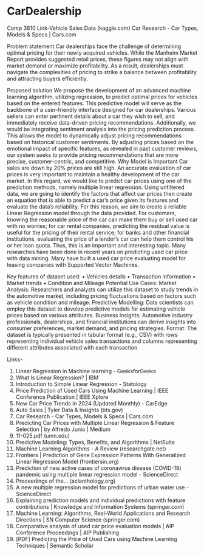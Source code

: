 # CarDealership
Comp 3610
Link-Vehicle Sales Data (kaggle.com)
Car Research - Car Types, Models & Specs | Cars.com

Problem statement
Car dealerships face the challenge of determining optimal pricing for their newly acquired vehicles. While the Manheim Market Report provides suggested retail prices, these figures may not align with market demand or maximize profitability. As a result, dealerships must navigate the complexities of pricing to strike a balance between profitability and attracting buyers efficiently. 
 
Proposed solution
We propose the development of an advanced machine learning algorithm, utilizing regression, to predict optimal prices for vehicles based on the entered features. This predictive model will serve as the backbone of a user-friendly interface designed for car dealerships. Various sellers can enter pertinent details about a car they wish to sell, and immediately receive data-driven pricing recommendations.
Additionally, we would be integrating sentiment analysis into the pricing prediction process. This allows the model to dynamically adjust pricing recommendations based on historical customer sentiments.  By adjusting prices based on the emotional impact of specific features, as revealed in past customer reviews, our system seeks to provide pricing recommendations that are more precise, customer-centric, and competitive.
Why Model is Important
Car sales are down by 20% prices are still high.
An accurate evaluation of car prices is very important to maintain a healthy development of the car market. In this regard, we would like to predict car prices using one of the prediction methods, namely multiple linear regression. Using unfiltered data, we are going to identify the factors that affect car prices then create an equation that is able to predict a car’s price given its features and evaluate the data’s reliability.
For this reason, we aim to create a reliable Linear Regression model through the data provided.
For customers, knowing the reasonable price of the car can make them buy or sell used car with no worries; for car rental companies, predicting the residual value is useful for the pricing of their rental service; for banks and other financial institutions, evaluating the price of a lender’s car can help them control his or her loan quota. Thus, this is an important and interesting topic. Many researches have been done in recent years on predicting used car price with data mining. Many have built a used car price evaluating model for leasing companies with Supported Vector Machines.
 
Key features of dataset used:
• Vehicles details
• Transaction information
• Market trends
• Condition and Mileage
Potential Use Cases:
Market Analysis: Researchers and analysts can utilize this dataset to study trends in the automotive market, including pricing fluctuations based on factors such as vehicle condition and mileage.
Predictive Modelling: Data scientists can employ this dataset to develop predictive models for estimating vehicle prices based on various attributes.
Business Insights: Automotive industry professionals, dealerships, and financial institutions can derive insights into consumer preferences, market demand, and pricing strategies.
Format: The dataset is typically presented in tabular format (e.g., CSV) with rows representing individual vehicle sales transactions and columns representing different attributes associated with each transaction.
 
 Links-
1. Linear Regression in Machine learning - GeeksforGeeks
2. What Is Linear Regression? | IBM
3. Introduction to Simple Linear Regression - Statology
4. Price Prediction of Used Cars Using Machine Learning | IEEE Conference Publication | IEEE Xplore
5. New Car Price Trends in 2024 (Updated Monthly) - CarEdge
6. Auto Sales | Tyler Data & Insights (bts.gov)
7. Car Research - Car Types, Models & Specs | Cars.com
8. Predicting Car Prices with Multiple Linear Regression & Feature Selection | by Alfredo Junio | Medium
9. 11-025.pdf (umn.edu)
10. Predictive Modeling: Types, Benefits, and Algorithms | NetSuite
11. Machine Learning Algorithms - A Review (researchgate.net)
12. Frontiers | Prediction of Gene Expression Patterns With Generalized Linear Regression Model (frontiersin.org)
13. Prediction of new active cases of coronavirus disease (COVID-19) pandemic using multiple linear regression model - ScienceDirect
14. Proceedings of the... (aclanthology.org)
15. A new multiple regression model for predictions of urban water use - ScienceDirect
16. Explaining prediction models and individual predictions with feature contributions | Knowledge and Information Systems (springer.com)
17. Machine Learning: Algorithms, Real-World Applications and Research Directions | SN Computer Science (springer.com)
18. Comparative analysis of used car price evaluation models | AIP Conference Proceedings | AIP Publishing
19. [PDF] Predicting the Price of Used Cars using Machine Learning Techniques | Semantic Scholar
 
